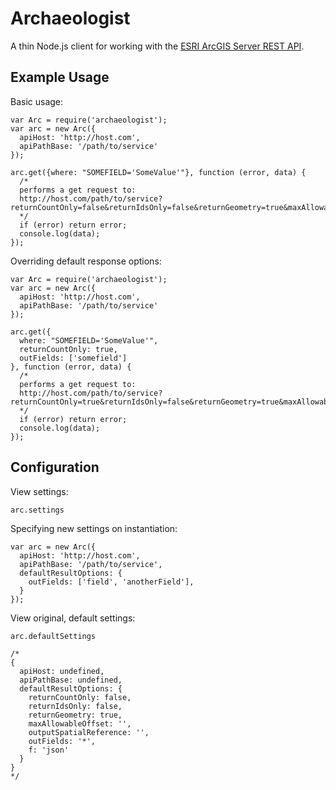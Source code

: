 # Archaeologist

A thin Node.js client for working with the [ESRI ArcGIS Server REST API](http://resources.esri.com/help/9.3/arcgisserver/apis/rest).

## Example Usage

Basic usage:

    var Arc = require('archaeologist');
    var arc = new Arc({
      apiHost: 'http://host.com',
      apiPathBase: '/path/to/service'
    });

    arc.get({where: "SOMEFIELD='SomeValue'"}, function (error, data) {
      /*
      performs a get request to:
      http://host.com/path/to/service?returnCountOnly=false&returnIdsOnly=false&returnGeometry=true&maxAllowableOffset=&outputSpatialReference=&outFields=*&where=SOMEFIELD='SomeValue'&f=json
      */
      if (error) return error;
      console.log(data);
    });

Overriding default response options:

    var Arc = require('archaeologist');
    var arc = new Arc({
      apiHost: 'http://host.com',
      apiPathBase: '/path/to/service'
    });

    arc.get({
      where: "SOMEFIELD='SomeValue'",
      returnCountOnly: true,
      outFields: ['somefield']
    }, function (error, data) {
      /*
      performs a get request to:
      http://host.com/path/to/service?returnCountOnly=true&returnIdsOnly=false&returnGeometry=true&maxAllowableOffset=&outputSpatialReference=&outFields=somefield&where=SOMEFIELD='SomeValue'&f=json
      */
      if (error) return error;
      console.log(data);
    });

## Configuration

View settings:
    
    arc.settings

Specifying new settings on instantiation:
    
    var arc = new Arc({
      apiHost: 'http://host.com',
      apiPathBase: '/path/to/service',
      defaultResultOptions: {
        outFields: ['field', 'anotherField'],
      }
    });

View original, default settings:
    
    arc.defaultSettings
    
    /*
    {
      apiHost: undefined,
      apiPathBase: undefined,
      defaultResultOptions: {
        returnCountOnly: false,
        returnIdsOnly: false,
        returnGeometry: true,
        maxAllowableOffset: '',
        outputSpatialReference: '',
        outFields: '*',
        f: 'json'
      }
    }
    */
